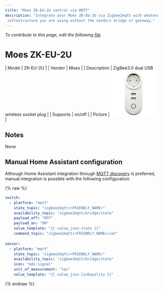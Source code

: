 ```yaml
---
title: "Moes ZK-EU-2U control via MQTT"
description: "Integrate your Moes ZK-EU-2U via Zigbee2mqtt with whatever smart home
 infrastructure you are using without the vendors bridge or gateway."
---
```


*To contribute to this page, edit the following
[file](https://github.com/Koenkk/zigbee2mqtt.io/blob/master/docs/devices/ZK-EU-2U.md)*

# Moes ZK-EU-2U

| Model | ZK-EU-2U  |
| Vendor  | Moes  |
| Description | ZigBee3.0 dual USB wireless socket plug |
| Supports | on/off |
| Picture | ![Moes ZK-EU-2U](../images/devices/ZK-EU-2U.jpg) |

## Notes

None

## Manual Home Assistant configuration
Although Home Assistant integration through [MQTT discovery](../integration/home_assistant) is preferred,
manual integration is possible with the following configuration:


{% raw %}
```yaml
switch:
  - platform: "mqtt"
    state_topic: "zigbee2mqtt/<FRIENDLY_NAME>"
    availability_topic: "zigbee2mqtt/bridge/state"
    payload_off: "OFF"
    payload_on: "ON"
    value_template: "{{ value_json.state }}"
    command_topic: "zigbee2mqtt/<FRIENDLY_NAME>/set"

sensor:
  - platform: "mqtt"
    state_topic: "zigbee2mqtt/<FRIENDLY_NAME>"
    availability_topic: "zigbee2mqtt/bridge/state"
    icon: "mdi:signal"
    unit_of_measurement: "lqi"
    value_template: "{{ value_json.linkquality }}"
```
{% endraw %}


